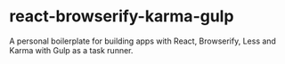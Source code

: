 # react-browserify-karma-gulp
A personal boilerplate for building apps with React, Browserify, Less and Karma with Gulp as a task runner.
